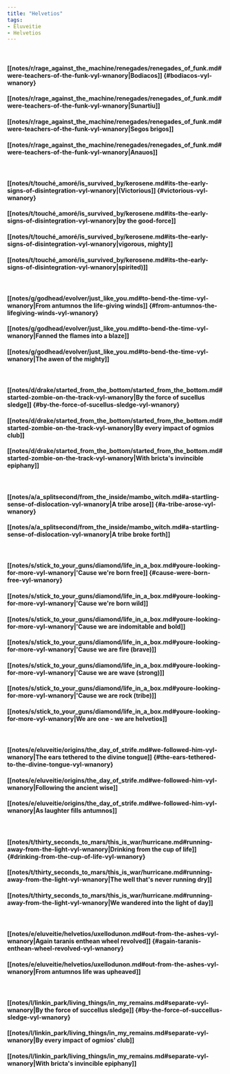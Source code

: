 ```yaml
---
title: "Helvetios"
tags:
- Eluveitie
- Helvetios
---
```

&nbsp;
#### [[notes/r/rage_against_the_machine/renegades/renegades_of_funk.md#were-teachers-of-the-funk-vyl-wnanory|Bodiacos]] {#bodiacos-vyl-wnanory}
#### [[notes/r/rage_against_the_machine/renegades/renegades_of_funk.md#were-teachers-of-the-funk-vyl-wnanory|Sunartiu]]
#### [[notes/r/rage_against_the_machine/renegades/renegades_of_funk.md#were-teachers-of-the-funk-vyl-wnanory|Segos brigos]]
#### [[notes/r/rage_against_the_machine/renegades/renegades_of_funk.md#were-teachers-of-the-funk-vyl-wnanory|Anauos]]
&nbsp;
#### [[notes/t/touché_amoré/is_survived_by/kerosene.md#its-the-early-signs-of-disintegration-vyl-wnanory|(Victorious]] {#victorious-vyl-wnanory}
#### [[notes/t/touché_amoré/is_survived_by/kerosene.md#its-the-early-signs-of-disintegration-vyl-wnanory|by the good-force]]
#### [[notes/t/touché_amoré/is_survived_by/kerosene.md#its-the-early-signs-of-disintegration-vyl-wnanory|vigorous, mighty]]
#### [[notes/t/touché_amoré/is_survived_by/kerosene.md#its-the-early-signs-of-disintegration-vyl-wnanory|spirited)]]
&nbsp;
#### [[notes/g/godhead/evolver/just_like_you.md#to-bend-the-time-vyl-wnanory|From antumnos the life-giving winds]] {#from-antumnos-the-lifegiving-winds-vyl-wnanory}
#### [[notes/g/godhead/evolver/just_like_you.md#to-bend-the-time-vyl-wnanory|Fanned the flames into a blaze]]
#### [[notes/g/godhead/evolver/just_like_you.md#to-bend-the-time-vyl-wnanory|The awen of the mighty]]
&nbsp;
#### [[notes/d/drake/started_from_the_bottom/started_from_the_bottom.md#started-zombie-on-the-track-vyl-wnanory|By the force of sucellus sledge]] {#by-the-force-of-sucellus-sledge-vyl-wnanory}
#### [[notes/d/drake/started_from_the_bottom/started_from_the_bottom.md#started-zombie-on-the-track-vyl-wnanory|By every impact of ogmios club]]
#### [[notes/d/drake/started_from_the_bottom/started_from_the_bottom.md#started-zombie-on-the-track-vyl-wnanory|With bricta's invincible epiphany]]
&nbsp;
#### [[notes/a/a_splitsecond/from_the_inside/mambo_witch.md#a-startling-sense-of-dislocation-vyl-wnanory|A tribe arose]] {#a-tribe-arose-vyl-wnanory}
#### [[notes/a/a_splitsecond/from_the_inside/mambo_witch.md#a-startling-sense-of-dislocation-vyl-wnanory|A tribe broke forth]]
&nbsp;
#### [[notes/s/stick_to_your_guns/diamond/life_in_a_box.md#youre-looking-for-more-vyl-wnanory|'Cause we're born free]] {#cause-were-born-free-vyl-wnanory}
#### [[notes/s/stick_to_your_guns/diamond/life_in_a_box.md#youre-looking-for-more-vyl-wnanory|'Cause we're born wild]]
#### [[notes/s/stick_to_your_guns/diamond/life_in_a_box.md#youre-looking-for-more-vyl-wnanory|'Cause we are indomitable and bold]]
#### [[notes/s/stick_to_your_guns/diamond/life_in_a_box.md#youre-looking-for-more-vyl-wnanory|'Cause we are fire (brave)]]
#### [[notes/s/stick_to_your_guns/diamond/life_in_a_box.md#youre-looking-for-more-vyl-wnanory|'Cause we are wave (strong)]]
#### [[notes/s/stick_to_your_guns/diamond/life_in_a_box.md#youre-looking-for-more-vyl-wnanory|'Cause we are rock (tribe)]]
#### [[notes/s/stick_to_your_guns/diamond/life_in_a_box.md#youre-looking-for-more-vyl-wnanory|We are one - we are helvetios]]
&nbsp;
#### [[notes/e/eluveitie/origins/the_day_of_strife.md#we-followed-him-vyl-wnanory|The ears tethered to the divine tongue]] {#the-ears-tethered-to-the-divine-tongue-vyl-wnanory}
#### [[notes/e/eluveitie/origins/the_day_of_strife.md#we-followed-him-vyl-wnanory|Following the ancient wise]]
#### [[notes/e/eluveitie/origins/the_day_of_strife.md#we-followed-him-vyl-wnanory|As laughter fills antumnos]]
&nbsp;
#### [[notes/t/thirty_seconds_to_mars/this_is_war/hurricane.md#running-away-from-the-light-vyl-wnanory|Drinking from the cup of life]] {#drinking-from-the-cup-of-life-vyl-wnanory}
#### [[notes/t/thirty_seconds_to_mars/this_is_war/hurricane.md#running-away-from-the-light-vyl-wnanory|The well that's never running dry]]
#### [[notes/t/thirty_seconds_to_mars/this_is_war/hurricane.md#running-away-from-the-light-vyl-wnanory|We wandered into the light of day]]
&nbsp;
#### [[notes/e/eluveitie/helvetios/uxellodunon.md#out-from-the-ashes-vyl-wnanory|Again taranis enthean wheel revolved]] {#again-taranis-enthean-wheel-revolved-vyl-wnanory}
#### [[notes/e/eluveitie/helvetios/uxellodunon.md#out-from-the-ashes-vyl-wnanory|From antumnos life was upheaved]]
&nbsp;
#### [[notes/l/linkin_park/living_things/in_my_remains.md#separate-vyl-wnanory|By the force of succellus sledge]] {#by-the-force-of-succellus-sledge-vyl-wnanory}
#### [[notes/l/linkin_park/living_things/in_my_remains.md#separate-vyl-wnanory|By every impact of ogmios' club]]
#### [[notes/l/linkin_park/living_things/in_my_remains.md#separate-vyl-wnanory|With bricta's invincible epiphany]]
